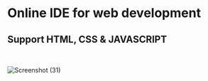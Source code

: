 # Online IDE for web development
## Support HTML, CSS & JAVASCRIPT
<br>




![Screenshot (31)](https://user-images.githubusercontent.com/55250674/174805447-d6da814c-0b15-4a4b-b624-60ad0fdedbf4.png)
